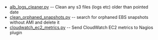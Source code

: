 - [alb_logs_cleaner.py](alb_logs_cleaner.py) -- Clean any s3 files (logs etc) older than pointed date
- [clean_orphaned_snapshots.py](clean_orphaned_snapshots.py) -- search for orphaned EBS snapshots without AMI and delete it
- [cloudwatch_ec2_metrics.py](cloudwatch_ec2_metrics.py) -- Send CloudWatch EC2 metrics to Nagios plugin
